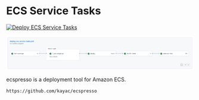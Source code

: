 # ECS Service Tasks

[![Deploy ECS Service Tasks](https://github.com/stuartshay/AzureDevOpsKats/actions/workflows/deploy-ecs-service-tasks.yml/badge.svg)](https://github.com/stuartshay/AzureDevOpsKats/actions/workflows/deploy-ecs-service-tasks.yml)

![](../assets/ecs-service-workflow.png)

ecspresso is a deployment tool for Amazon ECS.

```
https://github.com/kayac/ecspresso
```
